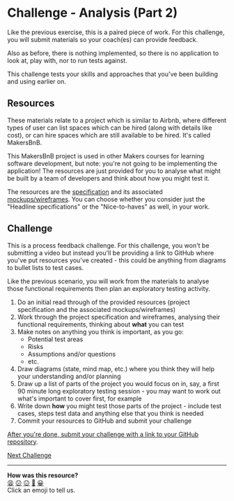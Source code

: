 # Challenge - Analysis (Part 2)

Like the previous exercise, this is a paired piece of work. For this challenge,
you will submit materials so your coach(es) can provide feedback.

Also as before, there is nothing implemented, so there is no application to look
at, play with, nor to run tests against.

This challenge tests your skills and approaches that you've been building and
using earlier on.

## Resources

These materials relate to a project which is similar to Airbnb, where different
types of user can list spaces which can be hired (along with details like cost),
or can hire spaces which are still available to be hired. It's called MakersBnB.

This MakersBnB project is used in other Makers courses for learning software
development, but note: you're not going to be implementing the application! The
resources are just provided for you to analyse what might be built by a team of
developers and think about how you might test it.

The resources are the
[specification](https://github.com/makersacademy/engineering-project-1/blob/main/specification.md)
and its associated
[mockups/wireframes](https://github.com/makersacademy/engineering-project-1/blob/main/MakersBnB_mockups.pdf).
You can choose whether you consider just the "Headline specifications" or the
"Nice-to-haves" as well, in your work.

## Challenge

This is a process feedback challenge. For this challenge, you won't be
submitting a video but instead you'll be providing a link to GitHub where you've
put resources you've created - this could be anything from diagrams to bullet
lists to test cases.

Like the previous scenario, you will work from the materials to analyse those
functional requirements then plan an exploratory testing activity.

1. Do an initial read through of the provided resources (project specification
   and the associated mockups/wireframes)
2. Work through the project specification and wireframes, analysing their
   functional requirements, thinking about **what** you can test
3. Make notes on anything you think is important, as you go:
    * Potential test areas
    * Risks
    * Assumptions and/or questions
    * etc.
4. Draw diagrams (state, mind map, etc.) where you think they will help your
   understanding and/or planning
5. Draw up a list of parts of the project you would focus on in, say, a first 90
   minute long exploratory testing session - you may want to work out what's
   important to cover first, for example
6. Write down **how** you might test those parts of the project - include test
   cases, steps test data and anything else that you think is needed
7. Commit your resources to GitHub and submit your challenge

[After you're done, submit your challenge with a link to your GitHub
repository](https://airtable.com/shrNFgNkPWr3d63Db?prefill_Item=itt_as02).

[Next Challenge](06_extensions.md)

<!-- BEGIN GENERATED SECTION DO NOT EDIT -->

---

**How was this resource?**  
[😫](https://airtable.com/shrUJ3t7KLMqVRFKR?prefill_Repository=makersacademy%2Fintro-to-testing&prefill_File=phase3%2F05_pair_test_analysis_more.md&prefill_Sentiment=😫) [😕](https://airtable.com/shrUJ3t7KLMqVRFKR?prefill_Repository=makersacademy%2Fintro-to-testing&prefill_File=phase3%2F05_pair_test_analysis_more.md&prefill_Sentiment=😕) [😐](https://airtable.com/shrUJ3t7KLMqVRFKR?prefill_Repository=makersacademy%2Fintro-to-testing&prefill_File=phase3%2F05_pair_test_analysis_more.md&prefill_Sentiment=😐) [🙂](https://airtable.com/shrUJ3t7KLMqVRFKR?prefill_Repository=makersacademy%2Fintro-to-testing&prefill_File=phase3%2F05_pair_test_analysis_more.md&prefill_Sentiment=🙂) [😀](https://airtable.com/shrUJ3t7KLMqVRFKR?prefill_Repository=makersacademy%2Fintro-to-testing&prefill_File=phase3%2F05_pair_test_analysis_more.md&prefill_Sentiment=😀)  
Click an emoji to tell us.

<!-- END GENERATED SECTION DO NOT EDIT -->
